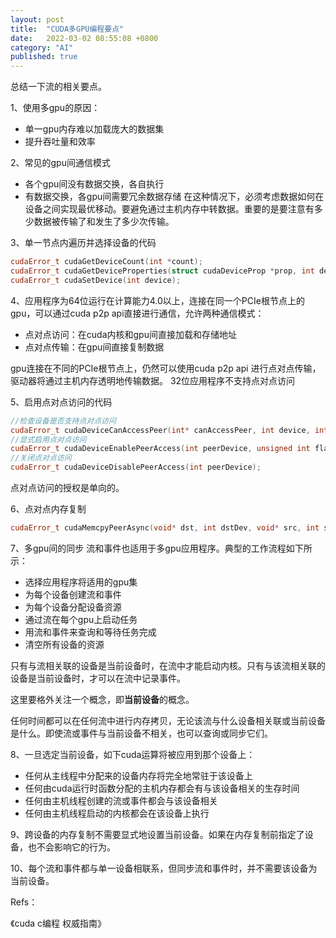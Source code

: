 ```yaml
---
layout: post
title:  "CUDA多GPU编程要点"
date:   2022-03-02 08:55:08 +0800
category: "AI"
published: true
---
```


总结一下流的相关要点。

1、使用多gpu的原因：

- 单一gpu内存难以加载庞大的数据集
- 提升吞吐量和效率

<!--more-->

2、常见的gpu间通信模式
- 各个gpu间没有数据交换，各自执行
- 有数据交换，各gpu间需要冗余数据存储
  在这种情况下，必须考虑数据如何在设备之间实现最优移动。要避免通过主机内存中转数据。重要的是要注意有多少数据被传输了和发生了多少次传输。


3、单一节点内遍历并选择设备的代码
```c++
cudaError_t cudaGetDeviceCount(int *count);
cudaError_t cudaGetDeviceProperties(struct cudaDeviceProp *prop, int device);
cudaError_t cudaSetDevice(int device);
```

4、应用程序为64位运行在计算能力4.0以上，连接在同一个PCIe根节点上的gpu，可以通过cuda p2p api直接进行通信，允许两种通信模式：
- 点对点访问：在cuda内核和gpu间直接加载和存储地址
- 点对点传输：在gpu间直接复制数据

gpu连接在不同的PCIe根节点上，仍然可以使用cuda p2p api 进行点对点传输，驱动器将通过主机内存透明地传输数据。
32位应用程序不支持点对点访问

5、启用点对点访问的代码
```c++
//检查设备是否支持点对点访问
cudaError_t cudaDeviceCanAccessPeer(int* canAccessPeer, int device, int peerDevice);
//显式启用点对点访问
cudaError_t cudaDeviceEnablePeerAccess(int peerDevice, unsigned int flag);
//关闭点对点访问
cudaError_t cudaDeviceDisablePeerAccess(int peerDevice);

```
点对点访问的授权是单向的。

6、点对点内存复制
```c++
cudaError_t cudaMemcpyPeerAsync(void* dst, int dstDev, void* src, int srcDev, size_t nBytes, cudaStream_t stream);
```
7、多gpu间的同步
流和事件也适用于多gpu应用程序。典型的工作流程如下所示：
- 选择应用程序将适用的gpu集
- 为每个设备创建流和事件
- 为每个设备分配设备资源
- 通过流在每个gpu上启动任务
- 用流和事件来查询和等待任务完成
- 清空所有设备的资源

只有与流相关联的设备是当前设备时，在流中才能启动内核。只有与该流相关联的设备是当前设备时，才可以在流中记录事件。

这里要格外关注一个概念，即**当前设备**的概念。

任何时间都可以在任何流中进行内存拷贝，无论该流与什么设备相关联或当前设备是什么。即使流或事件与当前设备不相关，也可以查询或同步它们。


8、一旦选定当前设备，如下cuda运算将被应用到那个设备上：
- 任何从主线程中分配来的设备内存将完全地常驻于该设备上
- 任何由cuda运行时函数分配的主机内存都会有与该设备相关的生存时间
- 任何由主机线程创建的流或事件都会与该设备相关
- 任何由主机线程启动的内核都会在该设备上执行

9、跨设备的内存复制不需要显式地设置当前设备。如果在内存复制前指定了设备，也不会影响它的行为。

10、每个流和事件都与单一设备相联系，但同步流和事件时，并不需要该设备为当前设备。


Refs：

《cuda c编程 权威指南》








